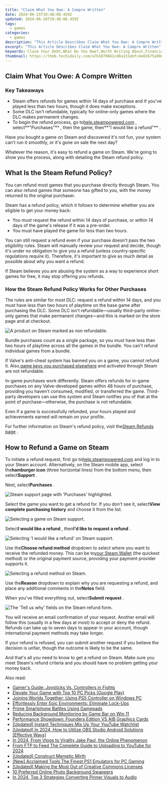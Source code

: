 ```yaml
---
title: "Claim What You Owe: A Compre Written"
date: 2024-06-25T10:48:08.459Z
updated: 2024-06-26T10:48:08.459Z
tags:
  - games
categories:
  - games
description: "This Article Describes Claim What You Owe: A Compre Written"
excerpt: "This Article Describes Claim What You Owe: A Compre Written"
keywords: Claim Your Debt,What Do You Owe?,Worth Writing About,Financial Claims Guide,Debt Recovery Advice,Written Claim Comprehensive,Understanding Your Obligations
thumbnail: https://thmb.techidaily.com/a7b1079661cd8a131ebfc4e02675a90ed3f73ee624780bb20b2d8532eb393d21.jpg
---
```


## Claim What You Owe: A Compre Written

### Key Takeaways

* Steam offers refunds for games within 14 days of purchase and if you've played less than two hours, though it does make exceptions.
* Some DLC isn't refundable, typically for online-only games where the DLC makes permanent changes.
* To begin the refund process, go to[help.steampowered.com](https://help.steampowered.com) , select**"Purchases"** , then the game, then**"I would like a refund"** .

 Have you bought a game on Steam and discovered it's not fun, your system can't run it smoothly, or it's gone on sale the next day?

 Whatever the reason, it's easy to refund a game on Steam. We're going to show you the process, along with detailing the Steam refund policy.

## What Is the Steam Refund Policy?

 You can refund most games that you purchase directly through Steam. You can also refund games that someone has gifted to you, with the money returned to the original purchaser.

 Steam has a refund policy, which it follows to determine whether you are eligible to get your money back:

* You must request the refund within 14 days of purchase, or within 14 days of the game's release if it was a pre-order.
* You must have played the game for less than two hours.

 You can still request a refund even if your purchase doesn't pass the two eligibility rules. Steam will manually review your request and decide, though it's under no obligation to give you a refund (unless country-specific regulations require it). Therefore, it's important to give as much detail as possible about why you want a refund.

 If Steam believes you are abusing the system as a way to experience short games for free, it may stop offering you refunds.

### How the Steam Refund Policy Works for Other Purchases

 The rules are similar for most DLC: request a refund within 14 days, and you must have less than two hours of playtime on the base game after purchasing the DLC. Some DLC isn't refundable—usually third-party online-only games that make permanent changes—and this is marked on the store page and at checkout.

![A product on Steam marked as non refundable.](https://static1.makeuseofimages.com/wordpress/wp-content/uploads/2024/04/a-product-on-steam-marked-as-non-refundable.png)

 Bundle purchases count as a single package, so you must have less than two hours of playtime across all the games in the bundle. You can't refund individual games from a bundle.

 If Valve's anti-cheat system has banned you on a game, you cannot refund it. Also,[game keys you purchased elsewhere](https://www.makeuseof.com/tag/too-good-to-be-true-read-this-before-buying-discounted-game-keys/) and activated through Steam are not refundable.

 In-game purchases work differently. Steam offers refunds for in-game purchases on any Valve-developed games within 48 hours of purchase, providing you haven't consumed, modified, or transferred the game. Third-party developers can use this system and Steam notifies you of that at the point of purchase—otherwise, the purchase is not refundable.

 Even if a game is successfully refunded, your hours played and achievements earned will remain on your profile.

 For further information on Steam's refund policy, visit the[Steam Refunds page](https://store.steampowered.com/steam%5Frefunds/) .

## How to Refund a Game on Steam

 To initiate a refund request, first go to[help.steampowered.com](https://help.steampowered.com) and log in to your Steam account. Alternatively, on the Steam mobile app, select the**hamburger icon** (three horizontal lines) from the bottom menu, then select**Support** .

 Next, select**Purchases** .

![Steam support page with 'Purchases' highlighted.](https://static1.makeuseofimages.com/wordpress/wp-content/uploads/2024/04/steam-support-page-with-purchases-highlighted.png)

 Select the game you want to get a refund for. If you don't see it, select**View complete purchasing history** and choose it from the list.

![Selecting a game on Steam support.](https://static1.makeuseofimages.com/wordpress/wp-content/uploads/2024/04/selecting-a-game-on-steam-support.png)

 Select**I would like a refund** , then**I'd like to request a refund** .

![Selecting 'I would like a refund' on Steam support.](https://static1.makeuseofimages.com/wordpress/wp-content/uploads/2024/04/selecting-i-would-like-a-refund-on-steam-support.png)

 Use the**Choose refund method** dropdown to select where you want to receive the refunded money. This can be to[your Steam Wallet](https://www.makeuseof.com/how-to-fund-steam-wallet-buy-games/) (the quickest method) or the original payment source, providing your payment provider supports it.

![Selecting a refund method on Steam.](https://static1.makeuseofimages.com/wordpress/wp-content/uploads/2024/04/selecting-a-refund-method-on-steam.png)

 Use the**Reason** dropdown to explain why you are requesting a refund, and place any additional comments in the**Notes** field.

 When you've filled everything out, select**Submit request** .

![The 'Tell us why' fields on the Steam refund form.](https://static1.makeuseofimages.com/wordpress/wp-content/uploads/2024/04/the-tell-us-why-fields-on-the-steam-refund-form.png)

 You will receive an email confirmation of your request. Another email will follow this (usually in a few days at most) to accept or deny the refund. Refunds can take up to seven days to appear in your account, though international payment methods may take longer.

 If your refund is refused, you can submit another request if you believe the decision is unfair, though the outcome is likely to be the same.

 And that's all you need to know to get a refund on Steam. Make sure you meet Steam's refund criteria and you should have no problem getting your money back.


<ins class="adsbygoogle"
     style="display:block"
     data-ad-format="autorelaxed"
     data-ad-client="ca-pub-7571918770474297"
     data-ad-slot="1223367746"></ins>



<ins class="adsbygoogle"
     style="display:block"
     data-ad-client="ca-pub-7571918770474297"
     data-ad-slot="8358498916"
     data-ad-format="auto"
     data-full-width-responsive="true"></ins>

<span class="atpl-alsoreadstyle">Also read:</span>
<div><ul>
<li><a href="https://games-able.techidaily.com/gamers-guide-joysticks-vs-controllers-in-fights/"><u>Gamer's Guide: Joysticks Vs. Controllers in Fights</u></a></li>
<li><a href="https://games-able.techidaily.com/elevate-your-game-with-top-10-pc-picks-google-play/"><u>Elevate Your Game with Top 10 PC Picks (Google Play)</u></a></li>
<li><a href="https://games-able.techidaily.com/joining-worlds-together-using-ps5-controller-on-windows-pc/"><u>Joining Worlds Together: Using PS5 Controller on Windows PC</u></a></li>
<li><a href="https://games-able.techidaily.com/effortlessly-enter-epic-environments-eliminate-lock-ups/"><u>Effortlessly Enter Epic Environments: Eliminate Lock-Ups</u></a></li>
<li><a href="https://games-able.techidaily.com/prime-smartphone-battles-using-gamepads/"><u>Prime Smartphone Battles Using Gamepads</u></a></li>
<li><a href="https://games-able.techidaily.com/reducing-background-monitoring-by-game-bar-on-win-11/"><u>Reducing Background Monitoring by Game Bar on Win 11</u></a></li>
<li><a href="https://games-able.techidaily.com/performance-showdown-founders-edition-vs-aib-graphics-cards/"><u>Performance Showdown: Founders Edition VS AIB Graphics Cards</u></a></li>
<li><a href="https://facebook-video-share.techidaily.com/updated-instant-techniques-mix-up-your-youtube-watchlist/"><u>[Updated] Instant Techniques  Mix Up Your YouTube Watchlist</u></a></li>
<li><a href="https://on-screen-recording.techidaily.com/updated-in-2024-how-to-utilize-obs-studio-android-solutions-effective-ways/"><u>[Updated] In 2024, How to Utilize OBS Studio Android Solutions [Effective Ways]</u></a></li>
<li><a href="https://youtube-stream.techidaily.com/in-2024-from-vlogs-to-virality-jake-paul-the-online-phenomenon/"><u>In 2024, From Vlogs to Virality  Jake Paul, the Online Phenomenon</u></a></li>
<li><a href="https://youtube-stream.techidaily.com/from-ftp-to-feed-the-complete-guide-to-uploading-to-youtube-for-2024/"><u>From FTP to Feed  The Complete Guide to Uploading to YouTube for 2024</u></a></li>
<li><a href="https://extra-resources.techidaily.com/updated-construct-memetic-mirth/"><u>[Updated] Construct Memetic Mirth</u></a></li>
<li><a href="https://digital-screen-recording.techidaily.com/new-acclaimed-tools-the-finest-ps1-emulators-for-pc-gaming/"><u>[New] Acclaimed Tools  The Finest PS1 Emulators for PC Gaming</u></a></li>
<li><a href="https://facebook-video-share.techidaily.com/updated-making-the-most-out-of-creative-commons-licenses/"><u>[Updated] Making the Most Out of Creative Commons Licenses</u></a></li>
<li><a href="https://extra-hints.techidaily.com/10-preferred-online-photo-background-swappers/"><u>10 Preferred Online Photo Background Swappers</u></a></li>
<li><a href="https://some-approaches.techidaily.com/in-2024-top-3-strategies-converting-pinner-visuals-to-audio/"><u>In 2024, Top 3 Strategies  Converting Pinner Visuals to Audio</u></a></li>
</ul></div>
